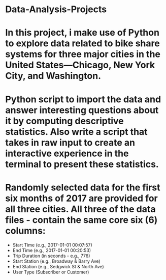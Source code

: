 # Data-Analysis-Projects


# In this project, i make use of Python to explore data related to bike share systems for three major cities in the United States—Chicago, New York City, and Washington.

# Python script to import the data and answer interesting questions about it by computing descriptive statistics. Also write a script that takes in raw input to create an interactive experience in the terminal to present these statistics.

# Randomly selected data for the first six months of 2017 are provided for all three cities. All three of the data files - contain the same core six (6) columns:
- Start Time (e.g., 2017-01-01 00:07:57)
- End Time (e.g., 2017-01-01 00:20:53)
- Trip Duration (in seconds - e.g., 776)
- Start Station (e.g., Broadway & Barry Ave)
- End Station (e.g., Sedgwick St & North Ave)
- User Type (Subscriber or Customer)
